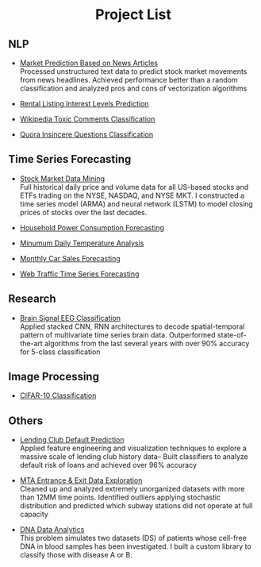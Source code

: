 <h1 align='center'> Project List </h1>

<h2 align='left'> NLP </h2>

- <a href="https://github.com/Kearlay/market_prediction/blob/master/market_prediction_news.ipynb"> Market Prediction Based on News Articles </a><br>Processed unstructured text data to predict stock market movements from news headlines. Achieved performance better than a random classification and analyzed pros and cons of vectorization algorithms

- <a href="https://github.com/Kearlay/NLP-project/blob/master/rental_listing.ipynb">Rental Listing Interest Levels Prediction</a><br>

- <a href="https://github.com/Kearlay/NLP-project/blob/master/toxic_classification.ipynb">Wikipedia Toxic Comments Classification</a><br>

- <a href="https://github.com/Kearlay/NLP-project/blob/master/Quora_insincere.ipynb">Quora Insincere Questions Classification</a><br>


<h2 align='left'> Time Series Forecasting </h2>

 - <a href="https://github.com/Kearlay/market_data_mining/blob/master/market_data_mining.ipynb">Stock Market Data Mining</a><br> Full historical daily price and volume data for all US-based stocks and ETFs trading on the NYSE, NASDAQ, and NYSE MKT. I constructed a time series model (ARMA) and neural network (LSTM) to model closing prices of stocks over the last decades.

- <a href="https://github.com/Kearlay/time_series/blob/master/household_electricity_consumption.ipynb">Household Power Consumption Forecasting</a><br>

- <a href="https://github.com/Kearlay/time_series/blob/master/minimum_daily_temp.ipynb">Minumum Daily Temperature Analysis
</a><br>

- <a href="https://github.com/Kearlay/time_series/blob/master/monthly_car_sales.ipynb">Monthly Car Sales Forecasting
</a><br>

- <a href="https://github.com/Kearlay/time_series/blob/master/wikipedia.ipynb">Web Traffic Time Series Forecasting
</a><br>

<h2 align='left'> Research </h2>

- <a href="https://github.com/Kearlay/research/blob/master/eeg_tensorflow.ipynb">Brain Signal EEG Classification </a><br> Applied stacked CNN, RNN architectures to decode spatial-temporal pattern of multivariate time series brain data. Outperformed state-of-the-art algorithms from the last several years with over 90% accuracy for 5-class classification

  
<h2 align='left'> Image Processing </h2>

  - <a href="https://github.com/Kearlay/vision/blob/master/cifar_10_project.ipynb">CIFAR-10 Classification</a><br> 
  
<h2 align='left'> Others </h2>

 - <a href="https://github.com/Kearlay/lending_club_classification/blob/master/lending_club_classification.ipynb"> Lending Club Default Prediction </a> <br> Applied feature engineering and visualization techniques to explore a massive scale of lending club history data– Built classifiers to analyze default risk of loans and achieved over 96% accuracy

 - <a href="https://github.com/Kearlay/data_analyis/blob/master/data_analysis.ipynb">MTA Entrance \& Exit Data Exploration</a><br> Cleaned up and analyzed extremely unorganized datasets with more than 12MM time points. Identified outliers applying stochastic distribution and predicted which subway stations did not operate at full capacity
 
  - <a href="https://github.com/Kearlay/dna_disease_classification/blob/master/dna_disease_classification.ipynb">DNA Data Analytics</a><br> This problem simulates two datasets (DS) of patients whose cell-free DNA in blood samples has been investigated. I built a custom library to classify those with disease A or B.






